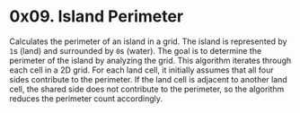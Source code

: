 # 0x09. Island Perimeter 

Calculates the perimeter of an island in a grid.
The island is represented by `1`s (land) and surrounded by `0`s (water).
The goal is to determine the perimeter of the island by analyzing the grid.
This algorithm iterates through each cell in a 2D grid.
For each land cell, it initially assumes that all four sides contribute to the perimeter.
If the land cell is adjacent to another land cell, the shared side does not contribute to the perimeter, so the algorithm reduces the perimeter count accordingly.
